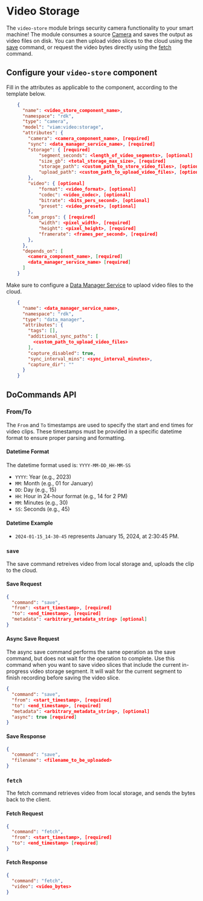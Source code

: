 # Video Storage
The `video-store` module brings security camera functionality to your smart machine! The module consumes a source [Camera](https://docs.viam.com/components/camera/) and saves the output as video files on disk. You can then upload video slices to the cloud using the [save](#save) command, or request the video bytes directly using the [fetch](#fetch) command.

## Configure your `video-store` component

Fill in the attributes as applicable to the component, according to the template below.

```json
    {
      "name": <video_store_component_name>,
      "namespace": "rdk",
      "type": "camera",
      "model": "viam:video:storage",
      "attributes": {
        "camera": <camera_component_name>, [required]
        "sync": <data_manager_service_name>, [required]
        "storage": { [required]
            "segment_seconds": <length_of_video_segments>, [optional]
            "size_gb": <total_storage_max_size>, [required]
            "storage_path": <custom_path_to_store_video_files>, [optional]
            "upload_path": <custom_path_to_upload_video_files>, [optional]
        },
        "video": { [optional]
            "format": <video_format>, [optional]
            "codec": <video_codec>, [optional]
            "bitrate": <bits_pers_second>, [optional]
            "preset": <video_preset>, [optional]
        },
        "cam_props": { [required]
            "width": <pixel_width>, [required]
            "height": <pixel_height>, [required]
            "framerate": <frames_per_second>, [required]
        },
      },
      "depends_on": [
        <camera_component_name>, [required]
        <data_manager_service_name> [required]
      ]
    }
```

Make sure to configure a [Data Manager Service](https://docs.viam.com/services/data/cloud-sync/) to uplaod video files to the cloud.

```json
    {
      "name": <data_manager_service_name>,
      "namespace": "rdk",
      "type": "data_manager",
      "attributes": {
        "tags": [],
        "additional_sync_paths": [
          <custom_path_to_upload_video_files>
        ],
        "capture_disabled": true,
        "sync_interval_mins": <sync_interval_minutes>,
        "capture_dir": ""
      }
    }
```

## DoCommands API

### From/To

The `From` and `To` timestamps are used to specify the start and end times for video clips. These timestamps must be provided in a specific datetime format to ensure proper parsing and formatting.

#### Datetime Format

The datetime format used is: `YYYY-MM-DD_HH-MM-SS`

- `YYYY`: Year (e.g., 2023)
- `MM`: Month (e.g., 01 for January)
- `DD`: Day (e.g., 15)
- `HH`: Hour in 24-hour format (e.g., 14 for 2 PM)
- `MM`: Minutes (e.g., 30)
- `SS`: Seconds (e.g., 45)

#### Datetime Example

- `2024-01-15_14-30-45` represents January 15, 2024, at 2:30:45 PM.

### `save`

The save command retreives video from local storage and, uploads the clip to the cloud.

#### Save Request
```json
{
  "command": "save",
  "from": <start_timestamp>, [required]
  "to": <end_timestamp>, [required]
  "metadata": <arbitrary_metadata_string> [optional]
}
```

#### Async Save Request

The async save command performs the same operation as the save command, but does not wait for the operation to complete. Use this command when you want to save video slices that include the current in-progress video storage segment. It will wait for the current segment to finish recording before saving the video slice.

```json
{
  "command": "save",
  "from": <start_timestamp>, [required]
  "to": <end_timestamp>, [required]
  "metadata": <arbitrary_metadata_string>, [optional]
  "async": true [required]
}
```

#### Save Response
```json
{
  "command": "save",
  "filename": <filename_to_be_uploaded>
}
```

### `fetch`

The fetch command retrieves video from local storage, and sends the bytes back to the client.

#### Fetch Request
```json
{
  "command": "fetch",
  "from": <start_timestamp>, [required]
  "to": <end_timestamp> [required]
}
```

#### Fetch Response
```json
{
  "command": "fetch",
  "video": <video_bytes>
}
```